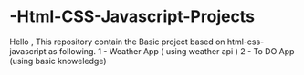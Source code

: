 # -Html-CSS-Javascript-Projects
Hello ,
This repository contain the Basic project based on html-css-javascript as following.
1 - Weather App ( using weather api ) 
2 - To DO App (using basic knoweledge)
